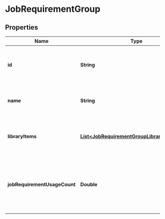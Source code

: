 

# JobRequirementGroup


## Properties

| Name | Type | Description | Notes |
|------------ | ------------- | ------------- | -------------|
|**id** | **String** | The identifier string for the [Job Requirement Group](https://developers.intellihr.io/docs/v1/). |  [optional] |
|**name** | **String** | The issue date of the [Job Requirement Group](https://developers.intellihr.io/docs/v1/) |  [optional] |
|**libraryItems** | [**List&lt;JobRequirementGroupLibraryItemsInner&gt;**](JobRequirementGroupLibraryItemsInner.md) | The library items assigned to this [Job Requirement Group](https://developers.intellihr.io/docs/v1/). |  [optional] |
|**jobRequirementUsageCount** | **Double** | The count of how many times this job requirement group is being used in job requirements |  [optional] |



